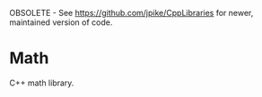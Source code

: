 OBSOLETE - See https://github.com/jpike/CppLibraries for newer, maintained version of code.

# Math
C++ math library.
